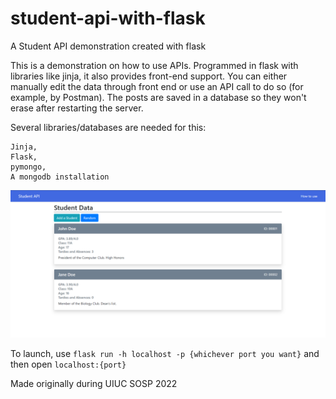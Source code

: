 # student-api-with-flask
A Student API demonstration created with flask

This is a demonstration on how to use APIs. Programmed in flask with libraries like jinja, it also provides front-end support. You can either manually edit the data through front end or use an API call to do so (for example, by Postman). The posts are saved in a database so they won't erase after restarting the server.

Several libraries/databases are needed for this:
```
Jinja,
Flask,
pymongo,
A mongodb installation
```



![Home Page](/images/home.png)

To launch, use ```flask run -h localhost -p {whichever port you want}``` and then open ```localhost:{port}```

Made originally during UIUC SOSP 2022
